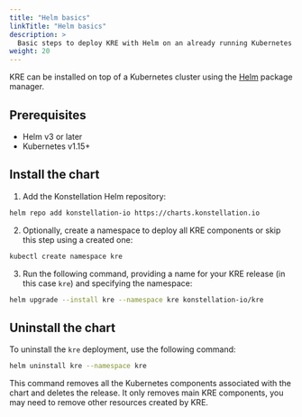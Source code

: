 ```yaml
---
title: "Helm basics"
linkTitle: "Helm basics"
description: >
  Basic steps to deploy KRE with Helm on an already running Kubernetes cluster.
weight: 20
---
```


KRE can be installed on top of a Kubernetes cluster using the [Helm](https://helm.sh/) package manager.

## Prerequisites

- Helm v3 or later
- Kubernetes v1.15+

## Install the chart

1. Add the Konstellation Helm repository:

```bash
helm repo add konstellation-io https://charts.konstellation.io
```

2. Optionally, create a namespace to deploy all KRE components or skip this step using a created one:

```bash
kubectl create namespace kre
```

3. Run the following command, providing a name for your KRE release (in this case `kre`) and specifying the namespace:

```bash
helm upgrade --install kre --namespace kre konstellation-io/kre
```

## Uninstall the chart

To uninstall the `kre` deployment, use the following command:

```bash
helm uninstall kre --namespace kre
```

This command removes all the Kubernetes components associated with the chart and deletes the release. It only removes main KRE components, you may need to remove other resources created by KRE. 

